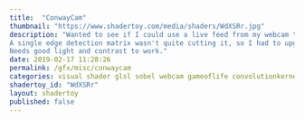 ```yaml
---
title:  "ConwayCam"
thumbnail: "https://www.shadertoy.com/media/shaders/WdXSRr.jpg"
description: "Wanted to see if I could use a live feed from my webcam to create cells in GoL.
A single edge detection matrix wasn't quite cutting it, so I had to upgrade to Sobel, which seems to work well.
Needs good light and contrast to work."
date: 2019-02-17 11:28:26
permalink: /gfx/misc/conwaycam
categories: visual shader glsl sobel webcam gameoflife convolutionkernel celluarautomata
shadertoy_id: "WdXSRr" 
layout: shadertoy
published: false
---
```

